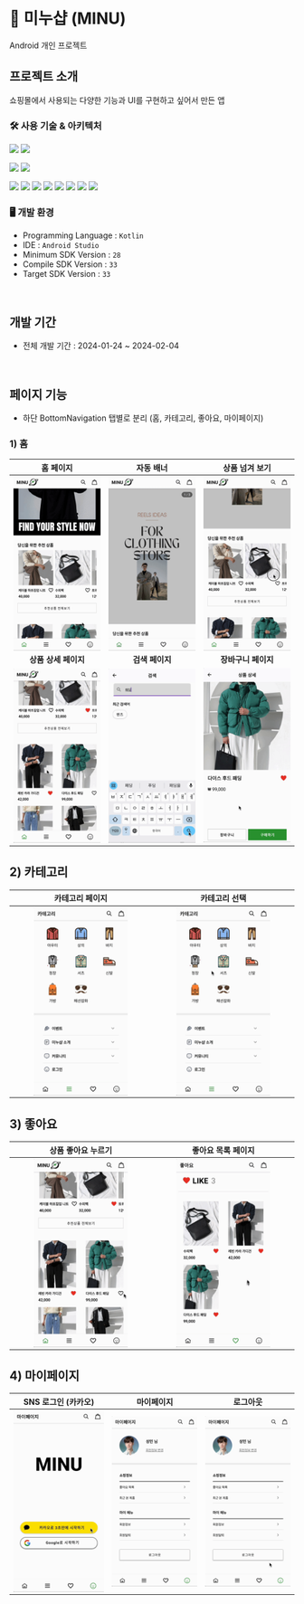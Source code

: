 # 👕 미누샵 (MINU)

Android 개인 프로젝트

## 프로젝트 소개

쇼핑몰에서 사용되는 다양한 기능과 UI를 구현하고 싶어서 만든 앱

### 🛠️ 사용 기술 & 아키텍처
<div align="start">
<p dir="auto">
  <img src="https://img.shields.io/badge/Kotlin-7F52FF?style=flat&logo=kotlin&logoColor=white"/>
  <img src="https://img.shields.io/badge/Jetpack Compose-4285F4?style=flat&logo=jetpackcompose&logoColor=white"/>
</p>
<p dir="auto">
  <img src="https://img.shields.io/badge/Clean Architecture-3DDC84?style=flat&logo=&logoColor=white"/>
  <img src="https://img.shields.io/badge/MVVM-FF7800?style=flat&logo=&logoColor=white"/>
<p dir="auto">
  <img src="https://img.shields.io/badge/Hilt-ED2B88?style=flat&logo=&logoColor=white"/>
  <img src="https://img.shields.io/badge/Coroutines-768CFF?style=flat&logo=&logoColor=white"/>
  <img src="https://img.shields.io/badge/Flow-7D929E?style=flat&logo=&logoColor=white"/>
  <img src="https://img.shields.io/badge/Room-00878F?style=flat&logo=&logoColor=white"/>
  <img src="https://img.shields.io/badge/Gson-CD9834?style=flat&logo=&logoColor=white"/>
  <img src="https://img.shields.io/badge/Coil-F06A6A?style=flat&logo=&logoColor=white"/>
  <img src="https://img.shields.io/badge/Pager-5CAE58?style=flat&logo=&logoColor=white"/>
  <img src="https://img.shields.io/badge/Compose Navigation-00AEC7?style=flat&logo=&logoColor=white"/>
</p>
</div>

### 🖥️ 개발 환경

- Programming Language : `Kotlin`
- IDE : `Android Studio`
- Minimum SDK Version : `28`
- Compile SDK Version : `33`
- Target SDK Version : `33`

<br>

## 개발 기간

- 전체 개발 기간 : 2024-01-24 ~ 2024-02-04

<br>

## 페이지 기능

- 하단 BottomNavigation 탭별로 분리 (홈, 카테고리, 좋아요, 마이페이지)

### 1) 홈

|                          홈 페이지                           |                          자동 배너                           |                        상품 넘겨 보기                        |
| :----------------------------------------------------------: | :----------------------------------------------------------: | :----------------------------------------------------------: |
| <img src="./README.assets/home.gif" alt="home" align="center" width="100%" /> | <img src="./README.assets/home2.gif" alt="home2" align="center" width="100%" /> | <img src="./README.assets/home3.gif" alt="home3" align="center" width="100%" /> |
|                     **상품 상세 페이지**                     |                       **검색 페이지**                        |                     **장바구니 페이지**                      |
| <img src="./README.assets/home4.gif" alt="home4" align="center" width="100%" /> | <img src="./README.assets/home5.gif" alt="home5" align="center" width="100%" /> | <img src="./README.assets/home6.gif" alt="home6" align="move" width="100%" /> |

## 2) 카테고리
|                       카테고리 페이지                        |                        카테고리 선택                         |
| :----------------------------------------------------------: | :----------------------------------------------------------: |
| <img src="./README.assets/category.gif" alt="category" align="center" width="70%" /> | <img src="./README.assets/category2.gif" alt="category2" align="center" width="70%" /> |

## 3) 좋아요

|                      상품 좋아요 누르기                      |                      좋아요 목록 페이지                      |
| :----------------------------------------------------------: | :----------------------------------------------------------: |
| <img src="./README.assets/like.gif" alt="like" align="center" width="70%" /> | <img src="./README.assets/like2.gif" alt="like2" align="center" width="70%" /> |

## 4) 마이페이지

|                     SNS 로그인 (카카오)                      |                          마이페이지                          |                           로그아웃                           |
| :----------------------------------------------------------: | :----------------------------------------------------------: | :----------------------------------------------------------: |
| <img src="./README.assets/my.gif" alt="my" align="center" width="100%" /> | <img src="./README.assets/my2.gif" alt="my2" align="center" width="100%" /> | <img src="./README.assets/my3.gif" alt="my3" align="center" width="100%" /> |
